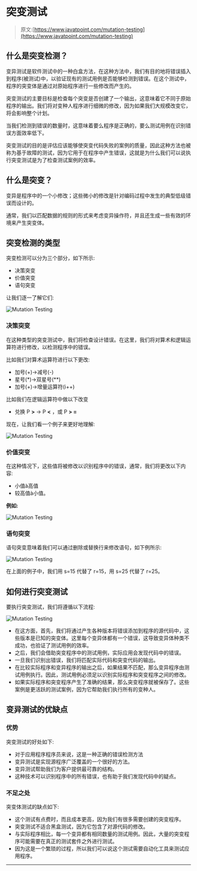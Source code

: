 # 突变测试

> 原文:[https://www.javatpoint.com/mutation-testing](https://www.javatpoint.com/mutation-testing)

## 什么是突变检测？

变异测试是软件测试中的一种白盒方法，在这种方法中，我们有目的地将错误插入到程序(被测试)中，以验证现有的测试用例是否能够检测到错误。在这个测试中，程序的突变体是通过对原始程序进行一些修改而产生的。

突变测试的主要目标是检查每个突变是否创建了一个输出，这意味着它不同于原始程序的输出。我们将对变种人程序进行细微的修改，因为如果我们大规模改变它，将会影响整个计划。

当我们检测到错误的数量时，这意味着要么程序是正确的，要么测试用例在识别错误方面效率低下。

突变测试的目的是评估应该能够使突变代码失败的案例的质量，因此这种方法也被称为基于故障的测试，因为它用于在程序中产生错误，这就是为什么我们可以说执行突变测试是为了检查测试案例的效率。

## 什么是突变？

变异是程序中的一个小修改；这些微小的修改是针对编码过程中发生的典型低级错误而设计的。

通常，我们以匹配数据的规则的形式来考虑变异操作符，并且还生成一些有效的环境来产生突变体。

## 突变检测的类型

突变检测可以分为三个部分，如下所示:

*   决策突变
*   价值突变
*   语句突变

让我们逐一了解它们:

![Mutation Testing](../Images/e88a899eb1c19c503e5ab3c6cfedd56a.png)

### 决策突变

在这种类型的突变测试中，我们将检查设计错误。在这里，我们将对算术和逻辑运算符进行修改，以检测程序中的错误。

比如我们对算术运算符进行以下更改:

*   加号(+)→减号(-)
*   星号(*)→双星号(**)
*   加号(+)→增量运算符(i++)

比如我们在逻辑运算符中做以下改变

*   兑换 P **>** → P **<** ，或 P **> =**

现在，让我们看一个例子来更好地理解:

![Mutation Testing](../Images/d5ad0ab3cc7472e0e282402713b05c89.png)

### 价值突变

在这种情况下，这些值将被修改以识别程序中的错误，通常，我们将更改以下内容:

*   小值à高值
*   较高值à小值。

**例如:**

![Mutation Testing](../Images/4c91cc86c9bf330ab582f4fc767a3829.png)

### 语句突变

语句突变意味着我们可以通过删除或替换行来修改语句，如下例所示:

![Mutation Testing](../Images/efe7acabcab0b1cbdd9dd95452d7a808.png)

在上面的例子中，我们用 s=15 代替了 r=15，用 s=25 代替了 r=25。

## 如何进行突变测试

要执行突变测试，我们将遵循以下流程:

![Mutation Testing](../Images/4215764052b1ca68cb97fe5b20a59bd8.png)

*   在这方面，首先，我们将通过产生各种版本将错误添加到程序的源代码中，这些版本是已知的突变体。这里每个变异体都有一个错误，这导致变异体种类不成功，也验证了测试用例的效率。
*   之后，我们会借助突变程序中的测试用例，实际应用会发现代码中的错误。
*   一旦我们识别出错误，我们将匹配实际代码和突变代码的输出。
*   在比较实际程序和变异程序的输出之后，如果结果不匹配，那么变异程序由测试用例执行。因此，测试用例必须足以识别实际程序和突变程序之间的修改。
*   如果实际程序和突变程序产生了准确的结果，那么突变程序就被保存了。这些案例是更活跃的测试案例，因为它帮助我们执行所有的变种人。

## 变异测试的优缺点

### 优势

突变测试的好处如下:

*   对于应用程序程序员来说，这是一种正确的错误检测方法
*   变异测试是实现源程序广泛覆盖的一个很好的方法。
*   变异测试帮助我们为客户提供最可靠的结构。
*   这种技术可以识别程序中的所有错误，也有助于我们发现代码中的疑点。

### 不足之处

突变体测试的缺点如下:

*   这个测试有点费时，而且成本更高，因为我们有很多需要创建的突变程序。
*   突变测试不适合黑盒测试，因为它包含了对源代码的修改。
*   与实际程序相比，每一个变异都有相同数量的测试用例。因此，大量的突变程序可能需要在真正的测试套件之外进行测试。
*   因为这是一个繁琐的过程，所以我们可以说这个测试需要自动化工具来测试应用程序。

* * *